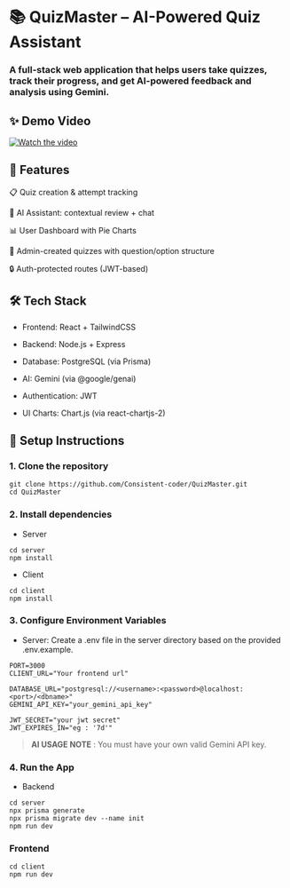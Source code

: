 # 📚 QuizMaster – AI-Powered Quiz Assistant

### A full-stack web application that helps users take quizzes, track their progress, and get AI-powered feedback and analysis using Gemini.

## ✨ Demo Video
[![Watch the video](https://i.ytimg.com/vi/K314IQdnpLk/hqdefault.jpg)](https://youtu.be/K314IQdnpLk?si=ZI0_5vpKOpCas1rO)


## 🚀 Features
📋 Quiz creation & attempt tracking

🧠 AI Assistant: contextual review + chat

📊 User Dashboard with Pie Charts

🧾 Admin-created quizzes with question/option structure

🔒 Auth-protected routes (JWT-based)


## 🛠️ Tech Stack
- Frontend: React + TailwindCSS

- Backend: Node.js + Express

- Database: PostgreSQL (via Prisma)

- AI: Gemini (via @google/genai)

- Authentication: JWT

- UI Charts: Chart.js (via react-chartjs-2)

## 🧪 Setup Instructions

### 1. Clone the repository

```shell
git clone https://github.com/Consistent-coder/QuizMaster.git
cd QuizMaster
```

### 2. Install dependencies
- Server
```shell
cd server
npm install
```
- Client
```shell
cd client
npm install
```

### 3. Configure Environment Variables

- Server:
Create a .env file in the server directory based on the provided .env.example.

```shell
PORT=3000
CLIENT_URL="Your frontend url"

DATABASE_URL="postgresql://<username>:<password>@localhost:<port>/<dbname>"
GEMINI_API_KEY="your_gemini_api_key"

JWT_SECRET="your jwt secret"
JWT_EXPIRES_IN="eg : '7d'"
```

> **AI USAGE NOTE** : You must have your own valid Gemini API key.


### 4. Run the App
- Backend
```shell
cd server
npx prisma generate
npx prisma migrate dev --name init
npm run dev
```

### Frontend

```shell
cd client
npm run dev
```

